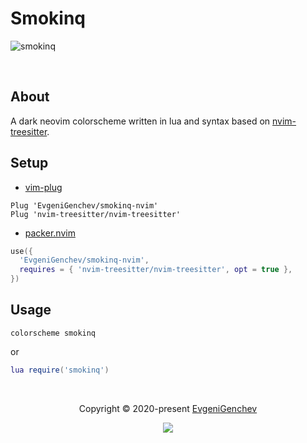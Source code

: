 # Smokinq

![smokinq](https://user-images.githubusercontent.com/59848681/222990632-9de15ff2-3b07-42f6-933f-3129f2cba946.png)

&nbsp;

## About

A dark neovim colorscheme written in lua and syntax based on
[nvim-treesitter](https://github.com/nvim-treesitter/nvim-treesitter).

## Setup

- [vim-plug](https://github.com/junegunn/vim-plug)

```vim
Plug 'EvgeniGenchev/smokinq-nvim'
Plug 'nvim-treesitter/nvim-treesitter'
```

- [packer.nvim](https://github.com/wbthomason/packer.nvim)

```lua
use({
  'EvgeniGenchev/smokinq-nvim',
  requires = { 'nvim-treesitter/nvim-treesitter', opt = true },
})
```

## Usage

```vim
colorscheme smokinq
```

or

```lua
lua require('smokinq')
```

&nbsp;

<p align="center">
  Copyright &copy; 2020-present
  <a href="https://github.com/EvgeniGenchev" target="_blank">EvgeniGenchev</a>
</p>
<p align="center">
  <a href="https://github.com/EvgeniGenchev/smokinq-nvim/blob/master/LICENSE"
    ><img
      src="https://img.shields.io/static/v1.svg?style=for-the-badge&label=License&message=MIT&logoColor=d9e0ee&colorA=282a36&colorB=c678dd"
  /></a>
</p>
